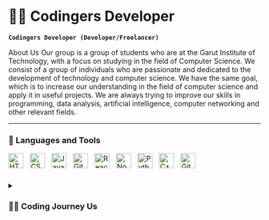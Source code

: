 # 🏄‍♂️ Codingers Developer

**`Codingers Developer (Developer/Freelancer)`**

About Us
Our group is a group of students who are at the Garut Institute of Technology, with a focus on studying in the field of Computer Science. We consist of a group of individuals who are passionate and dedicated to the development of technology and computer science. We have the same goal, which is to increase our understanding in the field of computer science and apply it in useful projects. We are always trying to improve our skills in programming, data analysis, artificial intelligence, computer networking and other relevant fields.

---


### 🧰 Languages and Tools

<img align="left" alt="HTML" width="30px" style="padding-right:10px;" src="https://cdn.jsdelivr.net/gh/devicons/devicon/icons/html5/html5-plain.svg" />
<img align="left" alt="CSS" width="30px" style="padding-right:10px;" src="https://cdn.jsdelivr.net/gh/devicons/devicon/icons/css3/css3-plain.svg" />
<img align="left" alt="JavaScript" width="30px" style="padding-right:10px;" src="https://cdn.jsdelivr.net/gh/devicons/devicon/icons/javascript/javascript-plain.svg" />
<img align="left" alt="Git" width="30px" style="padding-right:10px;" src="https://cdn.jsdelivr.net/gh/devicons/devicon/icons/git/git-original.svg" />
<img align="left" alt="React" width="30px" style="padding-right:10px;" src="https://cdn.jsdelivr.net/gh/devicons/devicon/icons/react/react-original.svg" />
<img align="left" alt="NodeJS" width="30px" style="padding-right:10px;" src="https://cdn.jsdelivr.net/gh/devicons/devicon/icons/nodejs/nodejs-original.svg" />
<img align="left" alt="Python" width="30px" style="padding-right:10px;" src="https://cdn.jsdelivr.net/gh/devicons/devicon/icons/python/python-plain.svg" />
<img align="left" alt="C++" width="30px" style="padding-right:10px;" src="https://cdn.jsdelivr.net/gh/devicons/devicon/icons/cplusplus/cplusplus-line.svg" />
<img align="left" alt="GitHub" width="30px" style="padding-right:10px;" src="https://cdn.jsdelivr.net/gh/devicons/devicon/icons/github/github-original.svg" />
<br />

#

<details>
 <summary><h3>👨‍💻 Coding Journey Us</h3></summary>
   Technologies
In the campus environment, we apply and develop our knowledge in the C++ programming language. We understand the basics of programming with C++ and we are skilled in using concepts such as variables, control structures, functions, and data processing. Apart from that, we also explore our skills in the PythonPython programming language. We have an understanding and use of existing data structures, functions and modules.

In developing with HTML, CSS, JavaScript, React and Next.js, we focus on developing responsive, interactive and easy-to-use web applications. We strive to use best practices in front-end development, including quality testing, efficient state setting and optimal performance. We love to expand our knowledge in this modern web technology and keep learning about the latest trends and tools relevant to front-end development.
